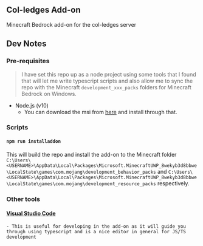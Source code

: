 Col-ledges Add-on
---

Minecraft Bedrock add-on for the col-ledges server

## Dev Notes

### Pre-requisites
 
> I have set this repo up as a node project using some tools that I found that will let me write typescript scripts
> and also allow me to sync the repo with the Minecraft `development_xxx_packs` folders for Minecraft Bedrock on Windows.

- Node.js (v10) 
     - You can download the msi from [here](https://nodejs.org/dist/latest-v10.x/) and install through that.

### Scripts

#### `npm run installaddon`
This will build the repo and install the add-on to the Minecraft folder `C:\Users\<USERNAME>\AppData\Local\Packages\Microsoft.MinecraftUWP_8wekyb3d8bbwe\LocalState\games\com.mojang\development_behavior_packs` and `C:\Users\<USERNAME>\AppData\Local\Packages\Microsoft.MinecraftUWP_8wekyb3d8bbwe\LocalState\games\com.mojang\development_resource_packs` respectively.

### Other tools

#### [Visual Studio Code](https://code.visualstudio.com/download)
    - This is useful for developing in the add-on as it will guide you through using typescript and is a nice editor in general for JS/TS development
